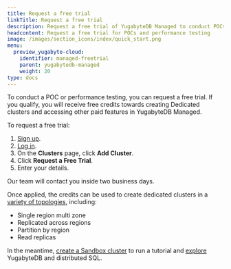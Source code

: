 ```yaml
---
title: Request a free trial
linkTitle: Request a free trial
description: Request a free trial of YugabyteDB Managed to conduct POCs and performance testing.
headcontent: Request a free trial for POCs and performance testing
image: /images/section_icons/index/quick_start.png
menu:
  preview_yugabyte-cloud:
    identifier: managed-freetrial
    parent: yugabytedb-managed
    weight: 20
type: docs
---
```


To conduct a POC or performance testing, you can request a free trial. If you qualify, you will receive free credits towards creating Dedicated clusters and accessing other paid features in YugabyteDB Managed.

To request a free trial:

1. [Sign up](https://cloud.yugabyte.com/signup?utm_medium=direct&utm_source=docs&utm_campaign=YBM_signup).
1. [Log in](https://cloud.yugabyte.com/login).
1. On the **Clusters** page, click **Add Cluster**.
1. Click **Request a Free Trial**.
1. Enter your details.

Our team will contact you inside two business days.

Once applied, the credits can be used to create dedicated clusters in a [variety of topologies](../cloud-basics/create-clusters-topology/), including:

- Single region multi zone
- Replicated across regions
- Partition by region
- Read replicas

In the meantime, [create a Sandbox cluster](../cloud-basics/create-clusters/create-clusters-free/) to run a tutorial and [explore](../../explore/) YugabyteDB and distributed SQL.